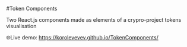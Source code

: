 #Token Components

Two React.js components made as elements of a crypro-project tokens visualisation

🌐Live demo: https://korolevevev.github.io/TokenComponents/
